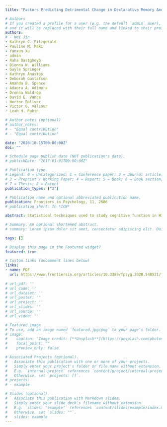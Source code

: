 ```yaml
---
title: "Factors Predicting Detrimental Change in Declarative Memory Among Women with HIV: A Study of Heterogeneity in Cognition"

# Authors
# If you created a profile for a user (e.g. the default `admin` user), write the username (folder name) here 
# and it will be replaced with their full name and linked to their profile.
authors:
# - Wei Jin
- Kathryn C. Fitzgerald
- Pauline M. Maki
- Yanxun Xu
- admin
- Raha Dastgheyb
- Dionna W. Williams
- Gayle Springer
- Kathryn Anastos
- Deborah Gustafson
- Amanda B. Spence
- Adaora A. Adimora
- Drenna Waldrop
- David E. Vance
- Hector Bolivar
- Victor G. Valcour
- Leah H. Rubin

# Author notes (optional)
# author_notes:
# - "Equal contribution"
# - "Equal contribution"

date: "2020-10-15T00:00:00Z"
doi: ""

# Schedule page publish date (NOT publication's date).
# publishDate: "2017-01-01T00:00:00Z"

# Publication type.
# Legend: 0 = Uncategorized; 1 = Conference paper; 2 = Journal article;
# 3 = Preprint / Working Paper; 4 = Report; 5 = Book; 6 = Book section;
# 7 = Thesis; 8 = Patent
publication_types: ["2"]

# Publication name and optional abbreviated publication name.
publication: Frontiers in Psychology, 11, 2606
# publication_short: In *ICW*

abstract: Statistical techniques used to study cognitive function in HIV typically yield normative estimates and can mask the heterogeneity in cognitive trajectories over time. We applied a novel statistical approach to identify clusters of individuals with distinct patterns of change in declarative memory in HIV-seropositive (HIV+) and HIV-seronegative (HIV−) women. 1731 women from the Women’s Interagency HIV Study, a multi-center, prospective cohort study, completed the Hopkins Verbal Learning Test-Revised (HLVT-R) at >2 visits. To derive subgroups with similar patterns of decline by HIV-serostatus, we used a mixed-effects framework that modeled the trajectory of multiple declarative memory outcomes over time, while simultaneously clustering individuals. We identified clinically meaningful subgroups of women with distinct phenotypes of declarative memory decline, which depend on race and HIV-serostatus using a data driven approach. Identification of underlying mechanisms and risk factors contributing to the observed differences are warranted. More broadly our modeling approach could be other populations to identify risk factors for accelerated cognitive decline and to personalize interventions.

# Summary. An optional shortened abstract.
# summary: Lorem ipsum dolor sit amet, consectetur adipiscing elit. Duis posuere tellus ac convallis placerat. Proin tincidunt magna sed ex sollicitudin condimentum.

tags: []

# Display this page in the Featured widget?
featured: true

# Custom links (uncomment lines below)
links:
- name: PDF
  url: https://www.frontiersin.org/articles/10.3389/fpsyg.2020.548521/full
  
# url_pdf: ''
# url_code: ''
# url_dataset: ''
# url_poster: ''
# url_project: ''
# url_slides: ''
# url_source: ''
# url_video: ''

# Featured image
# To use, add an image named `featured.jpg/png` to your page's folder. 
# image:
#    caption: 'Image credit: [**Unsplash**](https://unsplash.com/photos/pLCdAaMFLTE)'
#    focal_point: ""
#    preview_only: false

# Associated Projects (optional).
#   Associate this publication with one or more of your projects.
#   Simply enter your project's folder or file name without extension.
#   E.g. `internal-project` references `content/project/internal-project/index.md`.
#   Otherwise, set `projects: []`.
# projects:
# - example

# Slides (optional).
#   Associate this publication with Markdown slides.
#   Simply enter your slide deck's filename without extension.
#   E.g. `slides: "example"` references `content/slides/example/index.md`.
#   Otherwise, set `slides: ""`.
#   slides: example
---
```

